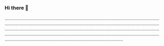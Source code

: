### Hi there 👋

...............................................................................................................................................................................................................................................................................................................................................................................................................................................................................................................................................................................................................